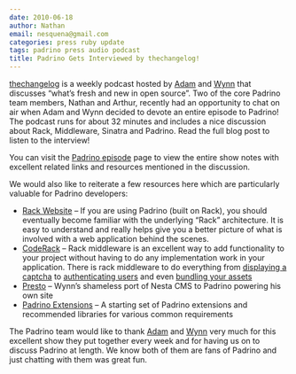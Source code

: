 ```yaml
---
date: 2010-06-18
author: Nathan
email: nesquena@gmail.com
categories: press ruby update
tags: padrino press audio podcast
title: Padrino Gets Interviewed by thechangelog!
---
```


[thechangelog](http://thechangelog.com/) is a weekly podcast hosted by [Adam](http://adamstacoviak.com) and [Wynn](http://wynnnetherland.com) that discusses “what’s fresh and new in open source”. Two of the core Padrino team members, Nathan and Arthur, recently had an opportunity to chat on air when Adam and Wynn decided to devote an entire episode to Padrino! The podcast runs for about 32 minutes and includes a nice discussion about Rack, Middleware, Sinatra and Padrino. Read the full blog post to listen to the interview!


You can visit the [Padrino episode](http://thechangelog.com/post/708173099/episode-0-2-7-padrino-ruby-web-framework) page to view the entire show notes with excellent related links and resources mentioned in the discussion.

We would also like to reiterate a few resources here which are particularly valuable for Padrino developers:

- [Rack Website](http://rack.rubyforge.org) – If you are using Padrino (built on Rack), you should eventually become familiar with the underlying “Rack” architecture. It is easy to understand and really helps give you a better picture of what is involved with a web application behind the scenes.
- [CodeRack](http://coderack.org) – Rack middleware is an excellent way to add functionality to your project without having to do any implementation work in your application. There is rack middleware to do everything from [displaying a captcha](http://github.com/achiu/rack-recaptcha) to [authenticating users](http://github.com/intridea/omniauth) and even [bundling your assets](http://github.com/juliocesar/rack-bundle)
- [Presto](http://github.com/pengwynn/presto) – Wynn’s shameless port of Nesta CMS to Padrino powering his own site
- [Padrino Extensions](http://wiki.github.com/padrino/padrino-framework/extensions) – A starting set of Padrino extensions and recommended libraries for various common requirements

The Padrino team would like to thank [Adam](http://adamstacoviak.com) and [Wynn](http://wynnnetherland.com) very much for this excellent show they put together every week and for having us on to discuss Padrino at length. We know both of them are fans of Padrino and just chatting with them was great fun.

